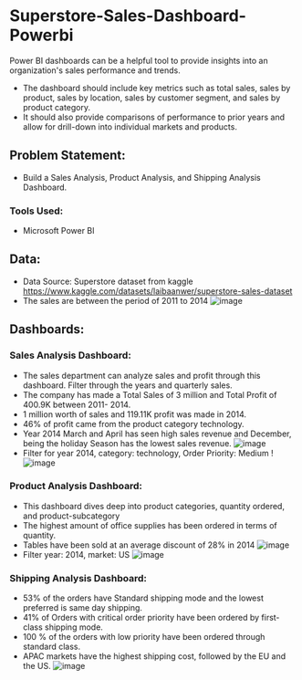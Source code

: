 # Superstore-Sales-Dashboard-Powerbi
Power BI dashboards can be a helpful tool to provide insights into an organization's sales performance and trends.
- The dashboard should include key metrics such as total sales, sales by product, sales by location, sales by customer segment, and sales by product category. 
- It should also provide comparisons of performance to prior years and allow for drill-down into individual markets and products.

## Problem Statement:
- Build a Sales Analysis, Product Analysis, and Shipping Analysis Dashboard.

### Tools Used: 
- Microsoft Power BI

## Data:
- Data Source: Superstore dataset from kaggle https://www.kaggle.com/datasets/laibaanwer/superstore-sales-dataset
- The sales are between the period of 2011 to 2014
   ![image](https://user-images.githubusercontent.com/103464406/218605670-7fe2f56e-7cc7-433e-9a09-fd0b655195aa.png)

## Dashboards:

### Sales Analysis Dashboard:
- The sales department can analyze sales and profit through this dashboard. Filter through the years and quarterly sales.
- The company has made a Total Sales of 3 million and Total Profit of 400.9K between 2011- 2014.
- 1 million worth of sales and 119.11K profit was made in 2014.
- 46% of profit came from the product category technology.
- Year 2014 March and April has seen high sales revenue and December, being the holiday Season has the lowest sales revenue.
    ![image](https://user-images.githubusercontent.com/103464406/218605834-500b9b47-8873-4b4a-94ae-ed86486e3194.png)
- Filter for year 2014, category: technology, Order Priority: Medium
    !![image](https://user-images.githubusercontent.com/103464406/218607224-3a1bf219-c16f-44cb-bb8e-4e7b0ee22838.png)


### Product Analysis Dashboard:
- This dashboard dives deep into product categories, quantity ordered, and product-subcategory
-  The highest amount of office supplies has been ordered in terms of quantity.
-  Tables have been sold at an average discount of 28% in 2014
   ![image](https://user-images.githubusercontent.com/103464406/218607609-fcf817e6-17a1-4b03-af50-00bbe806ad79.png)
- Filter year: 2014, market: US
    ![image](https://user-images.githubusercontent.com/103464406/218608118-393e40ea-9f77-46f2-9826-82f7be538d1d.png)

### Shipping Analysis Dashboard:
- 53% of the orders have Standard shipping mode and the lowest preferred is same day shipping.
- 41% of Orders with critical order priority have been ordered by first-class shipping mode.
- 100 % of the orders with low priority have been ordered through standard class.
- APAC markets have the highest shipping cost, followed by the EU and the US.
   ![image](https://user-images.githubusercontent.com/103464406/218608777-892f74b8-ee20-4c22-8c2f-953638930e54.png)

